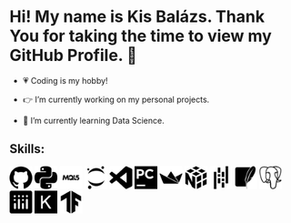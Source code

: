 # Hi! My name is Kis Balázs. Thank You for taking the time to view my GitHub Profile. :wave:

- :heartpulse: Coding is my hobby! 

- :point_right: I’m currently working on my personal projects.

- :blue_book: I’m currently learning Data Science. 

## Skills:

<img src="./icons/github.svg" alt="GitHub Logo" width="40" height="40">
<img src="./icons/python.svg" alt="Python Logo" width="40" height="40">
<img src="./icons/mql5.png" alt="MQL5 Logo" width="40" height="40">
<img src="./icons/jupyter.svg" alt="Jupyter Logo" width="40" height="40">
<img src="./icons/visualstudiocode.svg" alt="Visualstudiocode Logo" width="40" height="40">
<img src="./icons/pycharm.svg" alt="Pycharm Logo" width="40" height="40">
<img src="./icons/streamlit.svg" alt="Streamlit Logo" width="40" height="40">
<img src="./icons/numpy.svg" alt="Numpy Logo" width="40" height="40">
<img src="./icons/pandas.svg" alt="Pandas Logo" width="40" height="40">
<img src="./icons/sqlite.svg" alt="Sqlite Logo" width="40" height="40">
<img src="./icons/postgresql.svg" alt="Postgresql Logo" width="40" height="40">
<img src="./icons/plotly.svg" alt="Plotly Logo" width="40" height="40">
<img src="./icons/keras.svg" alt="Keras Logo" width="40" height="40">
<img src="./icons/tensorflow.svg" alt="Tensorflow Logo" width="40" height="40">